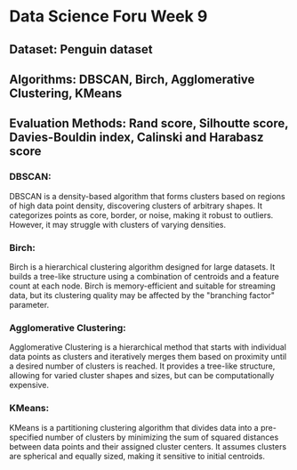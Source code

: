 # Data Science Foru Week 9
## Dataset: Penguin dataset
## Algorithms: DBSCAN, Birch, Agglomerative Clustering, KMeans
## Evaluation Methods: Rand score, Silhoutte score, Davies-Bouldin index, Calinski and Harabasz score

### DBSCAN: 
DBSCAN is a density-based algorithm that forms clusters based on regions of high data point density, discovering clusters of arbitrary shapes. It categorizes points as core, border, or noise, making it robust to outliers. However, it may struggle with clusters of varying densities.

### Birch: 
Birch is a hierarchical clustering algorithm designed for large datasets. It builds a tree-like structure using a combination of centroids and a feature count at each node. Birch is memory-efficient and suitable for streaming data, but its clustering quality may be affected by the "branching factor" parameter.

### Agglomerative Clustering: 
Agglomerative Clustering is a hierarchical method that starts with individual data points as clusters and iteratively merges them based on proximity until a desired number of clusters is reached. It provides a tree-like structure, allowing for varied cluster shapes and sizes, but can be computationally expensive.

### KMeans: 
KMeans is a partitioning clustering algorithm that divides data into a pre-specified number of clusters by minimizing the sum of squared distances between data points and their assigned cluster centers. It assumes clusters are spherical and equally sized, making it sensitive to initial centroids.

